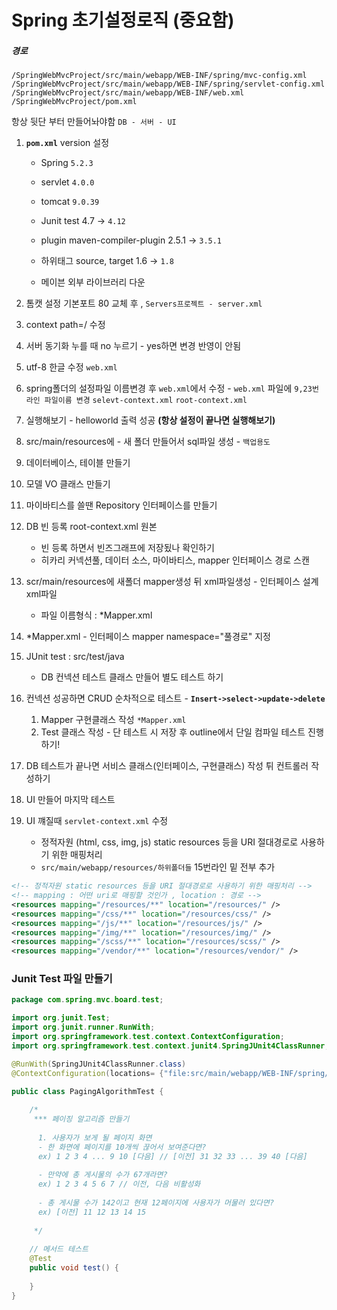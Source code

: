 # Spring 초기설정로직 (중요함)

##### 경로

```
/SpringWebMvcProject/src/main/webapp/WEB-INF/spring/mvc-config.xml
/SpringWebMvcProject/src/main/webapp/WEB-INF/spring/servlet-config.xml
/SpringWebMvcProject/src/main/webapp/WEB-INF/web.xml
/SpringWebMvcProject/pom.xml
```



항상 뒷단 부터 만들어놔야함 `DB - 서버 - UI`

1. **`pom.xml`**  version 설정
   
   - Spring `5.2.3`
   
   - servlet `4.0.0`
   
   - tomcat `9.0.39`
   
   - Junit test 4.7 -> `4.12`
   
   - plugin maven-compiler-plugin  2.5.1 -> `3.5.1`
   
   - 하위태그 source, target 1.6 -> `1.8`
   
   - 메이븐 외부 라이브러리 다운
   
     

2. 톰캣 설정 기본포트 80 교체 후 , `Servers프로젝트 - server.xml`  
3. context path=/  수정
4. 서버 동기화 누를 때 no 누르기 - yes하면 변경 반영이 안됨
5.  utf-8 한글 수정 `web.xml`
6. spring폴더의 설정파일 이름변경 후 `web.xml`에서 수정 - `web.xml` 파일에 `9,23번 라인 파일이름 변경` `selevt-context.xml`  `root-context.xml` 
7. 실행해보기 - helloworld 출력 성공 **(항상 설정이 끝나면 실행해보기)**
8. src/main/resources에 - 새 폴더 만들어서 sql파일 생성  - `백업용도`
9. 데이터베이스, 테이블 만들기
10. 모델 VO 클래스 만들기
11. 마이바티스를 쓸땐 Repository 인터페이스를 만들기
12. DB 빈 등록 root-context.xml  원본

    - 빈 등록 하면서 빈즈그래프에 저장됬나 확인하기
    - 히카리 커넥션풀,  데이터 소스, 마이바티스, mapper 인터페이스 경로 스캔
13. scr/main/resources에 새폴더 mapper생성 뒤 xml파일생성 - 인터페이스 설계 xml파일

    - 파일 이름형식 : *Mapper.xml
14. *Mapper.xml - 인터페이스 mapper namespace="풀경로" 지정 
15. JUnit test : src/test/java

    - DB 컨넥션 테스트 클래스 만들어 별도 테스트 하기
16. 컨넥션 성공하면 CRUD 순차적으로 테스트 - **`Insert->select->update->delete`**
    1. Mapper 구현클래스 작성  `*Mapper.xml`
    2. Test 클래스 작성 - 단 테스트 시 저장 후 outline에서 단일 컴파일 테스트 진행하기!
17. DB 테스트가 끝나면 서비스 클래스(인터페이스, 구현클래스) 작성 튀 컨트롤러 작성하기 
18. UI 만들어 마지막 테스트 
19. UI 꺠질때 `servlet-context.xml` 수정 
    - 정적자원 (html, css, img, js) static resources 등을 URI 절대경로로 사용하기 위한 매핑처리 
    - `src/main/webapp/resources/하위폴더들` 15번라인 밑 전부 추가 

```xml
<!-- 정적자원 static resources 등을 URI 절대경로로 사용하기 위한 매핑처리 -->
<!-- mapping : 어떤 uri로 매핑할 것인가 , location : 경로 -->
<resources mapping="/resources/**" location="/resources/" />
<resources mapping="/css/**" location="/resources/css/" />
<resources mapping="/js/**" location="/resources/js/" />
<resources mapping="/img/**" location="/resources/img/" />
<resources mapping="/scss/**" location="/resources/scss/" />
<resources mapping="/vendor/**" location="/resources/vendor/" />
```







### Junit Test 파일 만들기 

```java
package com.spring.mvc.board.test;

import org.junit.Test;
import org.junit.runner.RunWith;
import org.springframework.test.context.ContextConfiguration;
import org.springframework.test.context.junit4.SpringJUnit4ClassRunner;

@RunWith(SpringJUnit4ClassRunner.class)
@ContextConfiguration(locations= {"file:src/main/webapp/WEB-INF/spring/mvc-config.xml"})

public class PagingAlgorithmTest {
	
	/*
	 *** 페이징 알고리즘 만들기
	 
	  1. 사용자가 보게 될 페이지 화면 
	  - 한 화면에 페이지를 10개씩 끊어서 보여준다면?  
	  ex) 1 2 3 4 ... 9 10 [다음] // [이전] 31 32 33 ... 39 40 [다음]
	  
	  - 만약에 총 게시물의 수가 67개라면?
	  ex) 1 2 3 4 5 6 7 // 이전, 다음 비활성화  
	  
	  - 총 게시물 수가 142이고 현재 12페이지에 사용자가 머물러 있다면?
	  ex) [이전] 11 12 13 14 15
	  
	 */
	
	// 메서드 테스트 
	@Test
	public void test() {
		
	}
}

```

